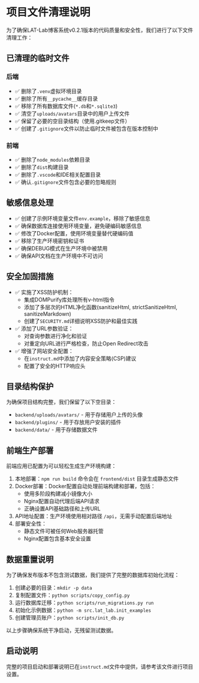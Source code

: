 # 项目文件清理说明

为了确保LAT-Lab博客系统v0.2.1版本的代码质量和安全性，我们进行了以下文件清理工作：

## 已清理的临时文件

### 后端
- ✅ 删除了`.venv`虚拟环境目录
- ✅ 删除了所有`__pycache__`缓存目录
- ✅ 移除了所有数据库文件(`*.db`和`*.sqlite3`)
- ✅ 清空了`uploads/avatars`目录中的用户上传文件
- ✅ 保留了必要的空目录结构（使用.gitkeep文件）
- ✅ 创建了`.gitignore`文件以防止临时文件被包含在版本控制中

### 前端
- ✅ 删除了`node_modules`依赖目录
- ✅ 删除了`dist`构建目录
- ✅ 删除了`.vscode`和IDE相关配置目录
- ✅ 确认`.gitignore`文件包含必要的忽略规则

## 敏感信息处理

- ✅ 创建了示例环境变量文件`env.example`，移除了敏感信息
- ✅ 确保数据库连接使用环境变量，避免硬编码敏感信息
- ✅ 修改了Docker配置，使用环境变量替代硬编码值
- ✅ 移除了生产环境密钥和证书
- ✅ 确保DEBUG模式在生产环境中被禁用
- ✅ 确保API文档在生产环境中不可访问

## 安全加固措施

- ✅ 实施了XSS防护机制：
  - 集成DOMPurify库处理所有v-html指令
  - 添加了多层次的HTML净化函数(sanitizeHtml, strictSanitizeHtml, sanitizeMarkdown)
  - 创建了`SECURITY.md`详细说明XSS防护和最佳实践
- ✅ 添加了URL参数验证：
  - 对查询参数进行净化和验证
  - 对重定向URL进行严格检查，防止Open Redirect攻击
- ✅ 增强了网站安全配置：
  - 在`instruct.md`中添加了内容安全策略(CSP)建议
  - 配置了安全的HTTP响应头

## 目录结构保护

为确保项目结构完整，我们保留了以下空目录：
- `backend/uploads/avatars/` - 用于存储用户上传的头像
- `backend/plugins/` - 用于存放用户安装的插件
- `backend/data/` - 用于存储数据文件

## 前端生产部署

前端应用已配置为可以轻松生成生产环境构建：

1. 本地部署：`npm run build` 命令会在 `frontend/dist` 目录生成静态文件
2. Docker部署：Docker配置自动处理前端构建和部署，包括：
   - 使用多阶段构建减小镜像大小
   - Nginx配置自动代理后端API请求
   - 正确设置API基础路径和上传URL
3. API地址配置：生产环境使用相对路径 `/api`，无需手动配置后端地址
4. 部署安全性：
   - 静态文件可被任何Web服务器托管
   - Nginx配置包含基本安全设置

## 数据重置说明

为了确保发布版本不包含测试数据，我们提供了完整的数据库初始化流程：

1. 创建必要的目录：`mkdir -p data`
2. 复制配置文件：`python scripts/copy_config.py`
3. 运行数据库迁移：`python scripts/run_migrations.py run`
4. 初始化示例数据：`python -m src.lat_lab.init_examples`
5. 创建管理员账户：`python scripts/init_db.py`

以上步骤确保系统干净启动，无残留测试数据。

## 启动说明

完整的项目启动和部署说明已在`instruct.md`文件中提供，请参考该文件进行项目设置。 